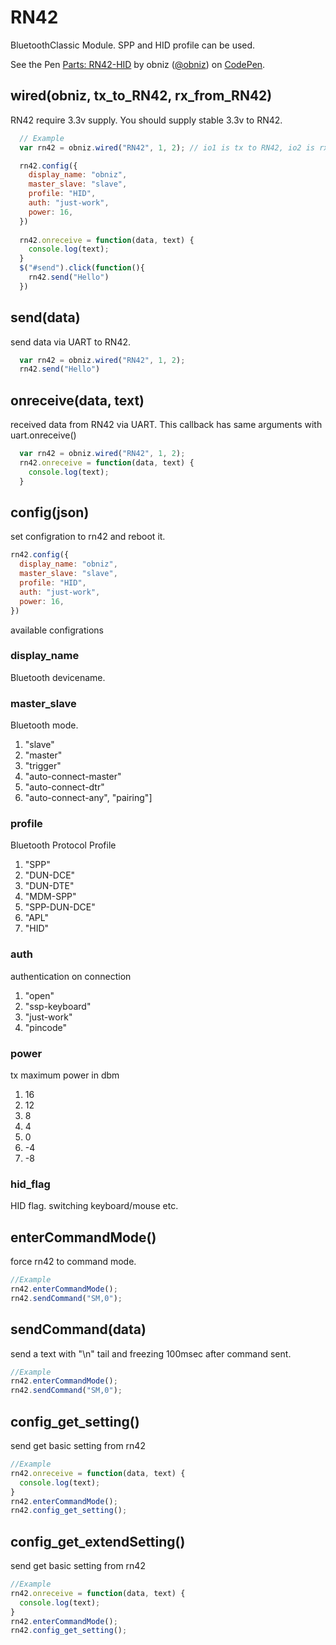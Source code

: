 # RN42
BluetoothClassic Module.
SPP and HID profile can be used.

<p data-height="367" data-theme-id="32184" data-slug-hash="JMmEJW" data-default-tab="js,result" data-user="obniz" data-embed-version="2" data-pen-title="Parts: RN42-HID" class="codepen">See the Pen <a href="https://codepen.io/obniz/pen/JMmEJW/">Parts: RN42-HID</a> by obniz (<a href="https://codepen.io/obniz">@obniz</a>) on <a href="https://codepen.io">CodePen</a>.</p>
<script async src="https://production-assets.codepen.io/assets/embed/ei.js"></script>

## wired(obniz, tx_to_RN42, rx_from_RN42)
RN42 require 3.3v supply. You should supply stable 3.3v to RN42.

```javascript
  // Example
  var rn42 = obniz.wired("RN42", 1, 2); // io1 is tx to RN42, io2 is rx from RN42

  rn42.config({
    display_name: "obniz",
    master_slave: "slave",
    profile: "HID",
    auth: "just-work",
    power: 16,
  })
  
  rn42.onreceive = function(data, text) {
    console.log(text);
  }
  $("#send").click(function(){
    rn42.send("Hello")
  })
```

## send(data)
send data via UART to RN42.
```javascript
  var rn42 = obniz.wired("RN42", 1, 2);
  rn42.send("Hello")
```

## onreceive(data, text)
received data from RN42 via UART. This callback has same arguments with uart.onreceive()
```javascript
  var rn42 = obniz.wired("RN42", 1, 2);
  rn42.onreceive = function(data, text) {
    console.log(text);
  }
```

## config(json)
set configration to rn42 and reboot it.
```javascript
rn42.config({
  display_name: "obniz",
  master_slave: "slave",
  profile: "HID",
  auth: "just-work",
  power: 16,
})
```

available configrations

### display_name
Bluetooth devicename.

### master_slave
Bluetooth mode.

1. "slave"
2. "master"
3. "trigger"
4. "auto-connect-master"
5. "auto-connect-dtr"
6. "auto-connect-any", "pairing"]

### profile
Bluetooth Protocol Profile

1. "SPP"
2. "DUN-DCE"
3. "DUN-DTE"
4. "MDM-SPP"
5. "SPP-DUN-DCE"
6. "APL"
7. "HID"

### auth
authentication on connection

1. "open"
2. "ssp-keyboard"
3. "just-work"
4. "pincode"

### power
tx maximum power in dbm

1. 16
2. 12
3. 8
4. 4
5. 0
6. -4
7. -8

### hid_flag
HID flag. switching keyboard/mouse etc.

## enterCommandMode()
force rn42 to command mode.
```javascript
//Example
rn42.enterCommandMode();
rn42.sendCommand("SM,0");
```

## sendCommand(data)
send a text with "\n" tail and freezing 100msec after command sent.
```javascript
//Example
rn42.enterCommandMode();
rn42.sendCommand("SM,0");
```

## config_get_setting()
send get basic setting from rn42
```javascript
//Example
rn42.onreceive = function(data, text) {
  console.log(text);
}
rn42.enterCommandMode();
rn42.config_get_setting();
```

## config_get_extendSetting()
send get basic setting from rn42
```javascript
//Example
rn42.onreceive = function(data, text) {
  console.log(text);
}
rn42.enterCommandMode();
rn42.config_get_setting();
```